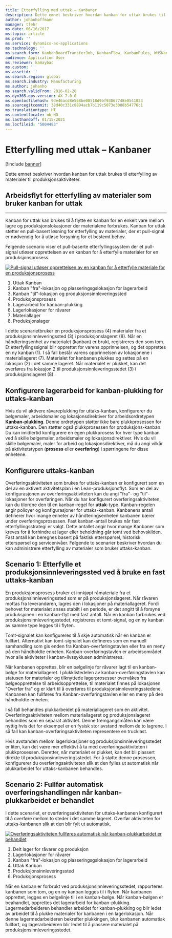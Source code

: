 ```yaml
---
title: Etterfylling med uttak – Kanbaner
description: Dette emnet beskriver hvordan kanban for uttak brukes til etterfylling av materialer til produksjonsaktiviteter.
author: johanhoffmann
manager: tfehr
ms.date: 06/16/2017
ms.topic: article
ms.prod: ''
ms.service: dynamics-ax-applications
ms.technology: ''
ms.search.form: KanbanBoardTransferJob, KanbanFlow, KanbanRules, WHSKanbanWaveTable, WHSKanbanWaveTableListPage
audience: Application User
ms.reviewer: kamaybac
ms.custom: ''
ms.assetid: ''
ms.search.region: global
ms.search.industry: Manufacturing
ms.author: johanho
ms.search.validFrom: 2016-02-28
ms.dyn365.ops.version: AX 7.0.0
ms.openlocfilehash: 9de46acd8e568be08518d9bf93067748e0541023
ms.sourcegitcommit: 38d40c331c8894acb7b119c5073e3088b54776c1
ms.translationtype: HT
ms.contentlocale: nb-NO
ms.lasthandoff: 01/15/2021
ms.locfileid: "5004483"
---
```

# <a name="replenishment-with-withdrawal-kanbans"></a>Etterfylling med uttak – Kanbaner

[!include [banner](../includes/banner.md)]

Dette emnet beskriver hvordan kanban for uttak brukes til etterfylling av materialer til produksjonsaktiviteter.

## <a name="workflow-for-material-replenishment-that-uses-the-withdrawal-kanban"></a>Arbeidsflyt for etterfylling av materialer som bruker kanban for uttak
-------------------------------------------------------------------

Kanban for uttak kan brukes til å flytte en kanban for en enkelt vare mellom lagre og produksjonslokasjoner der materialene forbrukes. Kanban for uttak støtter en pull-basert løsning for etterfylling av materialer, der et pull-signal er nødvendig for å utløse forsyning for et bestemt behov. 

Følgende scenario viser et pull-baserte etterfyllingssystem der et pull-signal utløser opprettelsen av en kanban for å etterfylle materialer for en produksjonsprosess. 

[![Pull-signal utløser opprettelsen av en kanban for å etterfylle materiale for en produksjonsprosess](./media/material-replenishment-with-withdrawal-kanban.png)](./media/material-replenishment-with-withdrawal-kanban.png)

1.  Uttak Kanban
2.  Kanban "fra"-lokasjon og plasseringsgslokasjon for lagerarbeid
3.  Kanban "til"-lokasjon og produksjonsinnleveringssted
4.  Produksjonsprosess
5.  Lagerarbeid for kanban-plukking
6.  Lagerlokasjoner for råvarer
7.  Materiallager
8.  Produksjonslager

I dette scenarietbruker en produksjonsprosess (4) materialer fra et produksjonsinnleveringssted (3) i produksjonslageret (8). Når en håndteringsenhet av materialet (kanban) er brukt, registreres den som tom. Et etterfyllingssignal blir opprettet for varens opprinnelsen, og det opprettes en ny kanban (1). I så fall består varens opprinnelsen av lokasjonene i materiallageret (7). Materialet for kanbanen plukkes og settes på en lokasjon (2) i det samme lageret. Når materialet er plukket, kan det overføres fra lokasjon 2 til produksjonsinnleveringsstedet (3) i produksjonslageret (8).

## <a name="configure-warehouse-work-for-kanban-picking-for-the-withdrawal-kanban"></a>Konfigurere lagerarbeid for kanban-plukking for uttaks-kanban

Hvis du vil aktivere råvareplukking for uttaks-kanban, konfigurerer du bølgemaler, arbeidsmaler og lokasjonsdirektiver for arbeidsordretypen **Kanban-plukking**. Denne ordretypen støtter ikke bare plukkprosessen for uttaks-kanban. Den støtter også plukkprosessen for produksjons-kanban. Du kan imidlertid konfigurere en egen plukkprosess for hver type kanban ved å skille bølgemaler, arbeidsmaler og lokasjonsdirektiver. Hvis du vil skille bølgemaler, maler for arbeid og lokasjonsdirektiver, må du angi vilkår på aktivitetstypen (**prosess** eller **overføring**) i spørringene for disse enhetene.

## <a name="configure-the-withdrawal-kanban"></a>Konfigurere uttaks-kanban

Overføringsaktiviteten som brukes for uttaks-kanban er konfigurert som en del av en aktivert aktivitetsplan i en Lean-produksjonsflyt. Som en del av konfigurasjonen av overføringsaktiviteten kan du angi "fra"- og "til"-lokasjoner for overføringen. Når du har konfigurert overføringsaktiviteten, kan du tilordne den til en kanban-regel for **uttak**-type. Kanban-regelen angir policyer og konfigurasjoner for uttaks-kanban. Kanbanens antall definerer hvor mange enheter av håndteringsenheten kanbanen bærer under overføringsprosessen. Fast kanban-antall brukes når fast etterfyllingsstrategi er valgt. Dette antallet angir hvor mange Kanbaner som kreves for å forhindre at lager eller beholdning går tomt ved behovskilden. Fast antall kan beregnes basert på faktisk etterspørsel, historisk etterspørsel og servicenivåer. Følgende to scenarier beskriver hvordan du kan administrere etterfylling av materialer som bruker uttaks-kanban.

## <a name="scenario-1-replenish-a-production-input-location-by-using-a-fixed-withdrawal-kanban"></a>Scenario 1: Etterfylle et produksjonsinnleveringssted ved å bruke en fast uttaks-kanban

En produksjonsprosess bruker et innkjøpt råmateriale fra et produksjonsinnleveringssted som er på produksjonslageret. Når råvaren mottas fra leverandøren, lagres den i lokasjoner på materiallageret. Fordi behovet for materialet anses stabilt i en periode, er det angitt til å forsyne produksjonen i en kanban-flyt med fast antall. Når en kanban forbrukes ved produksjonsinnleveringsstedet, registreres et tomt-signal, og en ny kanban av samme type legges til i flyten. 

Tomt-signalet kan konfigureres til å skje automatisk når en kanban er fullført. Alternativt kan tomt-signalet kan defineres som en manuell samhandling som gis enden fra Kanban-overføringstavlen eller fra en meny på den håndholdte enheten. Kanban-overføringstavlen er arbeidsområdet hvor alle aktiviteter i kanban-livssyklusen administreres. 

Når kanbanen opprettes, blir en bølgelinje for råvarer lagt til en kanban-bølge for materiallageret. I plukklistedelen av kanban-overføringstavlen kan statusen for materialer og tilknyttede lagerprosesser overvåkes fra bølgeopprettelse til arbeidsopprettelse, til materialet finnes på lokasjonen "Overfør fra" og er klart til å overføres til produksjonsinnleveringsstedene. Kanbanen kan fullføres fra Kanban-overføringstavlen eller en meny på den håndholdte enheten. 

I så fall behandles plukkarbeidet på materiallageret som én aktivitet. Overføringsaktiviteten mellom materiallageret og produksjonslageret behandles som en separat aktivitet. Denne fremgangsmåten kan være nyttig hvis det for eksempel er en fysisk stor avstand mellom de to lagrene. I så fall kan kanban-overføringsaktiviteten representere en trucklast. 

Hvis avstanden mellom lagerlokasjoner og produksjonsinnleveringsstedet er liten, kan det være mer effektivt å ta med overføringsaktiviteten i plukkprosessen. Deretter, når materialet er plukket, kan det bli plassert direkte til produksjonsinnleveringsstedet. For å støtte denne prosessen, konfigurerer du overføringsaktiviteten slik at den fylles ut automatisk når plukkarbeidet for uttaks-kanbanen behandles.

## <a name="scenario-2-automatically-complete-the-transfer-activity-when-kanban-picking-work-is-processed"></a>Scenario 2: Fullfør automatisk overføringshandlingen når kanban-plukkarbeidet er behandlet

I dette scenariet, er overføringsaktiviteten for uttaks-kanbanen konfigurert til å overføre mellom to steder i det samme lageret. Overfør aktiviteten for uttaks-kanbanen slik at den blir fylt ut automatisk. 

[![Overføringsaktiviteten fullføres automatisk når kanban-plukkarbeidet er behandlet](./media/transfer-activities-when-processing-kanban-picking.png)](./media/transfer-activities-when-processing-kanban-picking.png)

1.  Delt lager for råvarer og produksjon
2.  Lagerlokasjoner for råvarer
3.  Kanban "fra"-lokasjon og plasseringsgslokasjon for lagerarbeid
4.  Uttak Kanban
5.  Produksjonsinnleveringssted
6.  Produksjonsprosess

Når en kanban er forbrukt ved produksjonsinnleveringsstedet, rapporteres kanbanen som tom, og en ny kanban legges til i flyten. Når kanbanen opprettet, legges en bølgelinje til i en kanban-bølge. Når kanban-bølgen er beahandlet, opprettes det lagerarbeid for kanban-plukking. Lagermedarbeideren behandler arbeidet for kanban-plukking og blir ledet av arbeidet til å plukke materialer for kanbanen i en lagerlokasjon. Når denne lagermedarbeideren bekrefter plukkingen, blur kanbanen automatiak fullført, og lagerarbeideren blir ledet til å plassere materialet på produksjonsinnleveringsstedet.

